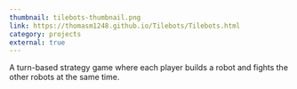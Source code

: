 ```yaml
---
thumbnail: tilebots-thumbnail.png
link: https://thomasm1248.github.io/Tilebots/Tilebots.html
category: projects
external: true
---
```


A turn-based strategy game where each player builds a robot and fights the other robots at the same time.
